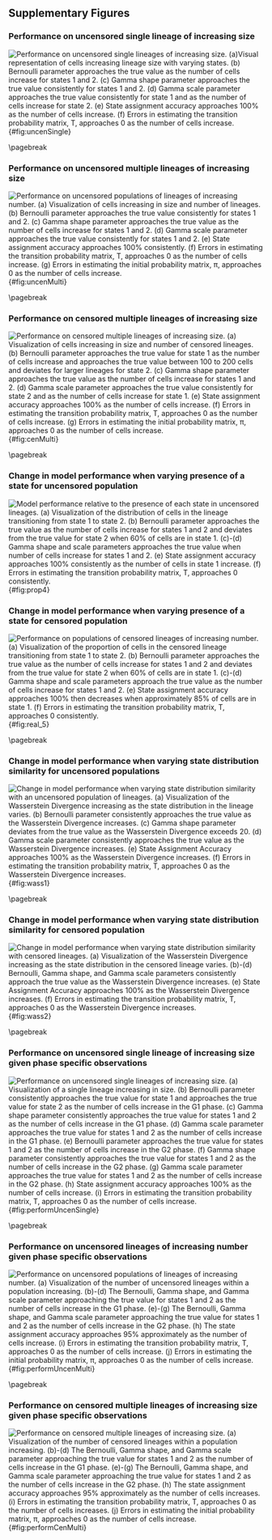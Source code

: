 ## Supplementary Figures

<!-- (Supp. Figure 1) -->
### Performance on uncensored single lineage of increasing size

![**Performance on uncensored single lineages of increasing size.** (a)Visual representation of cells increasing lineage size with varying states. (b) Bernoulli parameter approaches the true value as the number of cells increase for states 1 and 2. (c) Gamma shape parameter approaches the true value consistently for states 1 and 2. (d) Gamma scale parameter approaches the true value consistently for state 1 and as the number of cells increase for state 2. (e) State assignment accuracy approaches 100% as the number of cells increase. (f) Errors in estimating the transition probability matrix, T, approaches 0 as the number of cells increase.](./output/figureS01.svg){#fig:uncenSingle}

\pagebreak

<!-- (Supp. Figure 2) -->
### Performance on uncensored multiple lineages of increasing size

![**Performance on uncensored populations of lineages of increasing number.** (a) Visualization of cells increasing in size and number of lineages. (b) Bernoulli parameter approaches the true value consistently for states 1 and 2. (c) Gamma shape parameter approaches the true value as the number of cells increase for states 1 and 2. (d) Gamma scale parameter approaches the true value consistently for states 1 and 2. (e) State assignment accuracy approaches 100% consistently. (f) Errors in estimating the transition probability matrix, T, approaches 0 as the number of cells increase. (g) Errors in estimating the initial probability matrix, π, approaches 0 as the number of cells increase.](./output/figureS02.svg){#fig:uncenMulti}

\pagebreak

<!-- (Supp. Figure 3) -->
### Performance on censored multiple lineages of increasing size

![**Performance on censored multiple lineages of increasing size.** (a) Visualization of cells increasing in size and number of censored lineages. (b) Bernoulli parameter approaches the true value for state 1 as the number of cells increase and approaches the true value between 100 to 200 cells and deviates for larger lineages for state 2. (c) Gamma shape parameter approaches the true value as the number of cells increase for states 1 and 2. (d) Gamma scale parameter approaches the true value consistently for state 2 and as the number of cells increase for state 1. (e) State assignment accuracy approaches 100% as the number of cells increase. (f) Errors in estimating the transition probability matrix, T, approaches 0 as the number of cells increase. (g) Errors in estimating the initial probability matrix, π, approaches 0 as the number of cells increase.](./output/figureS03.svg){#fig:cenMulti}

\pagebreak

<!-- # (Supp. Figure 4) -->
### Change in model performance when varying presence of a state for uncensored population

![**Model performance relative to the presence of each state in uncensored lineages.** (a) Visualization of the distribution of cells in the lineage transitioning from state 1 to state 2. (b) Bernoulli parameter approaches the true value as the number of cells increase for states 1 and 2 and deviates from the true value for state 2 when 60% of cells are in state 1. (c)-(d) Gamma shape and scale parameters approaches the true value when number of cells increase for states 1 and 2. (e) State assignment accuracy approaches 100% consistently as the number of cells in state 1 increase. (f) Errors in estimating the transition probability matrix, T, approaches 0 consistently.](./output/figureS04.svg){#fig:prop4}

<!-- (Supp. Figure 5) -->
### Change in model performance when varying presence of a state for censored population 

![**Performance on populations of censored lineages of increasing number.** (a) Visualization of the proportion of cells in the censored lineage transitioning from state 1 to state 2. (b) Bernoulli parameter approaches the true value as the number of cells increase for states 1 and 2 and deviates from the true value for state 2 when 60% of cells are in state 1. (c)-(d) Gamma shape and scale parameters approach the true value as the number of cells increase for states 1 and 2. (e) State assignment accuracy approaches 100% then decreases when approximately 85% of cells are in state 1. (f) Errors in estimating the transition probability matrix, T, approaches 0 consistently.](./output/figureS05.svg){#fig:real_5}

\pagebreak

<!-- (Supp. Figure 6) -->
### Change in model performance when varying state distribution similarity for uncensored populations

![**Change in model performance when varying state distribution similarity with an uncensored population of lineages.** (a) Visualization of the Wasserstein Divergence increasing as the state distribution in the lineage varies. (b) Bernoulli parameter consistently approaches the true value as the Wasserstein Divergence increases. (c) Gamma shape parameter deviates from the true value as the Wasserstein Divergence exceeds 20. (d) Gamma scale parameter consistently approaches the true value as the Wasserstein Divergence increases. (e) State Assignment Accuracy approaches 100% as the Wasserstein Divergence increases. (f) Errors in estimating the transition probability matrix, T, approaches 0 as the Wasserstein Divergence increases.](./output/figureS06.svg){#fig:wass1}

\pagebreak

<!-- (Supp. Figure 7) -->
### Change in model performance when varying state distribution similarity for censored population

![**Change in model performance when varying state distribution similarity with censored lineages.** (a) Visualization of the Wasserstein Divergence increasing as the state distribution in the censored lineage varies. (b)-(d) Bernoulli, Gamma shape, and Gamma scale parameters consistently approach the true value as the Wasserstein Divergence increases. (e) State Assignment Accuracy approaches 100% as the Wasserstein Divergence increases. (f) Errors in estimating the transition probability matrix, T, approaches 0 as the Wasserstein Divergence increases.](./output/figureS07.svg){#fig:wass2}

\pagebreak

<!-- (Supp. Figure 8) -->
### Performance on uncensored single lineage of increasing size given phase specific observations

![**Performance on uncensored single lineages of increasing size.** (a) Visualization of a single lineage increasing in size. (b) Bernoulli parameter consistently approaches the true value for state 1 and approaches the true value for state 2 as the number of cells increase in the G1 phase. (c) Gamma shape parameter consistently approaches the true value for states 1 and 2 as the number of cells increase in the G1 phase. (d) Gamma scale parameter approaches the true value for states 1 and 2 as the number of cells increase in the G1 phase. (e) Bernoulli parameter approaches the true value for states 1 and 2 as the number of cells increase in the G2 phase. (f) Gamma shape parameter consistently approaches the true value for states 1 and 2 as the number of cells increase in the G2 phase. (g) Gamma scale parameter approaches the true value for states 1 and 2 as the number of cells increase in the G2 phase. (h) State assignment accuracy approaches 100% as the number of cells increase. (i) Errors in estimating the transition probability matrix, T, approaches 0 as the number of cells increase.](./output/figureS08.svg){#fig:performUncenSingle}

\pagebreak

<!-- (Supp. Figure 9) -->
### Performance on uncensored lineages of increasing number given phase specific observations

![**Performance on uncensored populations of lineages of increasing number.** (a) Visualization of the number of uncensored lineages within a population increasing. (b)-(d) The Bernoulli, Gamma shape, and Gamma scale parameter approaching the true value for states 1 and 2 as the number of cells increase in the G1 phase. (e)-(g) The Bernoulli, Gamma shape, and Gamma scale parameter approaching the true value for states 1 and 2 as the number of cells increase in the G2 phase. (h) The state assignment accuracy approaches 95% approximately as the number of cells increase. (i) Errors in estimating the transition probability matrix, T, approaches 0 as the number of cells increase. (j) Errors in estimating the initial probability matrix, π, approaches 0 as the number of cells increase.](./output/figureS09.svg){#fig:performUncenMulti}

\pagebreak

<!-- (Supp. Figure10) -->
### Performance on censored multiple lineages of increasing size given phase specific observations

![**Performance on censored multiple lineages of increasing size.** (a) Visualization of the number of censored lineages within a population increasing. (b)-(d) The Bernoulli, Gamma shape, and Gamma scale parameter approaching the true value for states 1 and 2 as the number of cells increase in the G1 phase. (e)-(g) The Bernoulli, Gamma shape, and Gamma scale parameter approaching the true value for states 1 and 2 as the number of cells increase in the G2 phase. (h) The state assignment accuracy approaches 95% approximately as the number of cells increases. (i) Errors in estimating the transition probability matrix, T, approaches 0 as the number of cells increases. (j) Errors in estimating the initial probability matrix, π, approaches 0 as the number of cells increase.](./output/figureS10.svg){#fig:performCenMulti}
